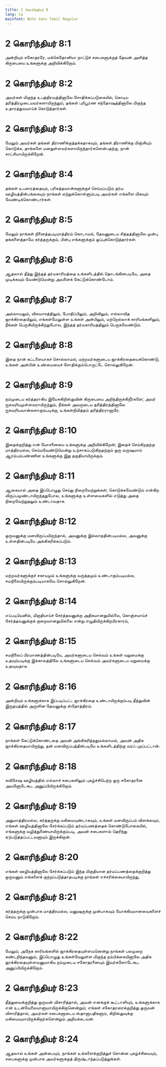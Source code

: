```yaml
---
title: 2 கொரிந்தியர் 8
lang: ta
mainfont: Noto Sans Tamil Regular
---
```


# 2 கொரிந்தியர் 8:1

அன்றியும் சகோதரரே, மக்கெதோனியா நாட்டுச் சபைகளுக்குத் தேவன் அளித்த கிருபையை உங்களுக்கு அறிவிக்கிறோம்.

# 2 கொரிந்தியர் 8:2

அவர்கள் மிகுந்த உபத்திரவத்தினாலே சோதிக்கப்படுகையில், கொடிய தரித்திரமுடையவர்களாயிருந்தும், தங்கள் பரிபூரண சந்தோஷத்தினாலே மிகுந்த உதாரத்துவமாய்க் கொடுத்தார்கள்.

# 2 கொரிந்தியர் 8:3

மேலும் அவர்கள் தங்கள் திராணிக்குத்தக்கதாகவும், தங்கள் திராணிக்கு மிஞ்சியும் கொடுக்க, தாங்களே மனதுள்ளவர்களாயிருந்தார்களென்பதற்கு, நான் சாட்சியாயிருக்கிறேன்.

# 2 கொரிந்தியர் 8:4

தங்கள் உபகாரத்தையும், பரிசுத்தவான்களுக்குச் செய்யப்படும் தர்ம ஊழியத்தின்பங்கையும் நாங்கள் ஏற்றுக்கொள்ளும்படி அவர்கள் எங்களை மிகவும் வேண்டிக்கொண்டார்கள்.

# 2 கொரிந்தியர் 8:5

மேலும் நாங்கள் நினைத்தபடிமாத்திரம் கொடாமல், தேவனுடைய சித்தத்தினாலே முன்பு தங்களைத்தாமே கர்த்தருக்கும், பின்பு எங்களுக்கும் ஒப்புக்கொடுத்தார்கள்.

# 2 கொரிந்தியர் 8:6

ஆதலால் தீத்து இந்தத் தர்மகாரியத்தை உங்களிடத்தில் தொடங்கினபடியே, அதை முடிக்கவும் வேண்டுமென்று அவனைக் கேட்டுக்கொண்டோம்.

# 2 கொரிந்தியர் 8:7

அல்லாமலும், விசுவாசத்திலும், போதிப்பிலும், அறிவிலும், எல்லாவித ஜாக்கிரதையிலும், எங்கள்மேலுள்ள உங்கள் அன்பிலும், மற்றெல்லாக் காரியங்களிலும், நீங்கள் பெருகியிருக்கிறதுபோல, இந்தத் தர்மகாரியத்திலும் பெருகவேண்டும்.

# 2 கொரிந்தியர் 8:8

இதை நான் கட்டளையாகச் சொல்லாமல், மற்றவர்களுடைய ஜாக்கிரதையைக்கொண்டு, உங்கள் அன்பின் உண்மையைச் சோதிக்கும்பொருட்டே சொல்லுகிறேன்.

# 2 கொரிந்தியர் 8:9

நம்முடைய கர்த்தராகிய இயேசுகிறிஸ்துவின் கிருபையை அறிந்திருக்கிறீர்களே; அவர் ஐசுவரியமுள்ளவராயிருந்தும், நீங்கள் அவருடைய தரித்திரத்தினாலே ஐசுவரியவான்களாகும்படிக்கு, உங்கள்நிமித்தம் தரித்திரரானாரே.

# 2 கொரிந்தியர் 8:10

இதைக்குறித்து என் யோசனையை உங்களுக்கு அறிவிக்கிறேன்; இதைச் செய்கிறதற்கு மாத்திரமல்ல, செய்யவேண்டுமென்று உற்சாகப்படுகிறதற்கும் ஒரு வருஷமாய் ஆரம்பம்பண்ணின உங்களுக்கு இது தகுதியாயிருக்கும்.

# 2 கொரிந்தியர் 8:11

ஆகையால் அதை இப்பொழுது செய்து நிறைவேற்றுங்கள்; கொடுக்கவேண்டும் என்கிற விருப்பமுண்டாயிருந்ததுபோல, உங்களுக்கு உள்ளவைகளில் எடுத்து அதை நிறைவேற்றுதலும் உண்டாவதாக.

# 2 கொரிந்தியர் 8:12

ஒருவனுக்கு மனவிருப்பமிருந்தால், அவனுக்கு இல்லாததின்படியல்ல, அவனுக்கு உள்ளதின்படியே அங்கிகரிக்கப்படும்.

# 2 கொரிந்தியர் 8:13

மற்றவர்களுக்குச் சகாயமும் உங்களுக்கு வருத்தமும் உண்டாகும்படியல்ல, சமநிலையிருக்கும்படியாகவே சொல்லுகிறேன்.

# 2 கொரிந்தியர் 8:14

எப்படியெனில், மிகுதியாய்ச் சேர்த்தவனுக்கு அதிகமானதுமில்லை, கொஞ்சமாய்ச் சேர்த்தவனுக்குக் குறைவானதுமில்லை என்று எழுதியிருக்கிறபிரகாரம்,

# 2 கொரிந்தியர் 8:15

சமநிலைப் பிரமாணத்தின்படியே, அவர்களுடைய செல்வம் உங்கள் வறுமைக்கு உதவும்படிக்கு இக்காலத்திலே உங்களுடைய செல்வம் அவர்களுடைய வறுமைக்கு உதவுவதாக.

# 2 கொரிந்தியர் 8:16

அன்றியும் உங்களுக்காக இப்படிப்பட்ட ஜாக்கிரதை உண்டாயிருக்கும்படி தீத்துவின் இருதயத்தில் அருளின தேவனுக்கு ஸ்தோத்திரம்.

# 2 கொரிந்தியர் 8:17

நாங்கள் கேட்டுக்கொண்டதை அவன் அங்கிகரித்ததுமல்லாமல், அவன் அதிக ஜாக்கிரதையாயிருந்து, தன் மனவிருப்பத்தின்படியே உங்களிடத்திற்கு வரப் புறப்பட்டான்.

# 2 கொரிந்தியர் 8:18

சுவிசேஷ ஊழியத்தில் எல்லாச் சபைகளிலும் புகழ்ச்சிபெற்ற ஒரு சகோதரனை அவனோடேகூட அனுப்பியிருக்கிறோம்.

# 2 கொரிந்தியர் 8:19

அதுமாத்திரமல்ல, கர்த்தருக்கு மகிமையுண்டாகவும், உங்கள் மனவிருப்பம் விளங்கவும், எங்கள் ஊழியத்தினாலே சேர்க்கப்படும் தர்மப்பணத்தைக் கொண்டுபோகையில், எங்களுக்கு வழித்துணையாயிருக்கும்படி, அவன் சபைகளால் தெரிந்து ஏற்படுத்தப்பட்டவனாயும் இருக்கிறான்.

# 2 கொரிந்தியர் 8:20

எங்கள் ஊழியத்தினாலே சேர்க்கப்படும் இந்த மிகுதியான தர்மப்பணத்தைக்குறித்து ஒருவனும் எங்களைக் குற்றப்படுத்தாதபடிக்கு நாங்கள் எச்சரிக்கையாயிருந்து,

# 2 கொரிந்தியர் 8:21

கர்த்தருக்கு முன்பாக மாத்திரமல்ல, மனுஷருக்கு முன்பாகவும் யோக்கியமானவைகளைச் செய்ய நாடுகிறோம்.

# 2 கொரிந்தியர் 8:22

மேலும், அநேக காரியங்களில் ஜாக்கிரதையுள்ளவனென்று நாங்கள் பலமுறை கண்டறிந்தவனும், இப்பொழுது உங்கள்மேலுள்ள மிகுந்த நம்பிக்கையினாலே அதிக ஜாக்கிரதையுள்ளவனுமாகிய நம்முடைய சகோதரனையும் இவர்களோடேகூட அனுப்பியிருக்கிறோம்.

# 2 கொரிந்தியர் 8:23

தீத்துவைக்குறித்து ஒருவன் விசாரித்தால், அவன் எனக்குக் கூட்டாளியும், உங்களுக்காக என் உடன்வேலையாளுமாயிருக்கிறானென்றும்; எங்கள் சகோதரரைக்குறித்து ஒருவன் விசாரித்தால், அவர்கள் சபைகளுடைய ஸ்தானாபதிகளும், கிறிஸ்துவுக்கு மகிமையுமாயிருக்கிறார்களென்றும் அறியக்கடவன்.

# 2 கொரிந்தியர் 8:24

ஆதலால் உங்கள் அன்பையும், நாங்கள் உங்களைக்குறித்துச் சொன்ன புகழ்ச்சியையும், சபைகளுக்கு முன்பாக அவர்களுக்குத் திருஷ்டாந்தப்படுத்துங்கள்.

